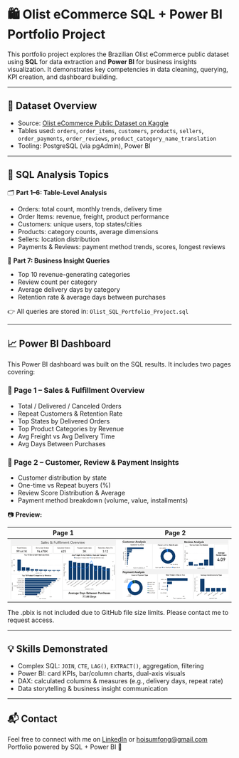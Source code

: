 # 🛍️ Olist eCommerce SQL + Power BI Portfolio Project

This portfolio project explores the Brazilian Olist eCommerce public dataset using **SQL** for data extraction and **Power BI** for business insights visualization. It demonstrates key competencies in data cleaning, querying, KPI creation, and dashboard building.

---

## 📂 Dataset Overview

- Source: [Olist eCommerce Public Dataset on Kaggle](https://www.kaggle.com/datasets/olistbr/brazilian-ecommerce)
- Tables used: `orders`, `order_items`, `customers`, `products`, `sellers`, `order_payments`, `order_reviews`, `product_category_name_translation`
- Tooling: PostgreSQL (via pgAdmin), Power BI

---

## 🧪 SQL Analysis Topics

🗂️ **Part 1–6: Table-Level Analysis**
- Orders: total count, monthly trends, delivery time
- Order Items: revenue, freight, product performance
- Customers: unique users, top states/cities
- Products: category counts, average dimensions
- Sellers: location distribution
- Payments & Reviews: payment method trends, scores, longest reviews

🔗 **Part 7: Business Insight Queries**
- Top 10 revenue-generating categories
- Review count per category
- Average delivery days by category
- Retention rate & average days between purchases

👉 All queries are stored in: `Olist_SQL_Portfolio_Project.sql`

---

## 📈 Power BI Dashboard

This Power BI dashboard was built on the SQL results. It includes two pages covering:

### 📄 Page 1 – Sales & Fulfillment Overview
- Total / Delivered / Canceled Orders
- Repeat Customers & Retention Rate
- Top States by Delivered Orders
- Top Product Categories by Revenue
- Avg Freight vs Avg Delivery Time
- Avg Days Between Purchases

### 📄 Page 2 – Customer, Review & Payment Insights
- Customer distribution by state
- One-time vs Repeat buyers (%)
- Review Score Distribution & Average
- Payment method breakdown (volume, value, installments)

📷 **Preview:**

| Page 1 | Page 2 |
|--------|--------|
| ![Page 1](./Page%201.png) | ![Page 2](./Page%202.png) |

The .pbix is not included due to GitHub file size limits. Please contact me to request access.

---

## 💡 Skills Demonstrated

- Complex SQL: `JOIN`, `CTE`, `LAG()`, `EXTRACT()`, aggregation, filtering
- Power BI: card KPIs, bar/column charts, dual-axis visuals
- DAX: calculated columns & measures (e.g., delivery days, repeat rate)
- Data storytelling & business insight communication

---

## 📬 Contact

Feel free to connect with me on [LinkedIn](www.linkedin.com/in/charlotte-fong-95799a1b1) or hoisumfong@gmail.com  
Portfolio powered by SQL + Power BI 🚀
